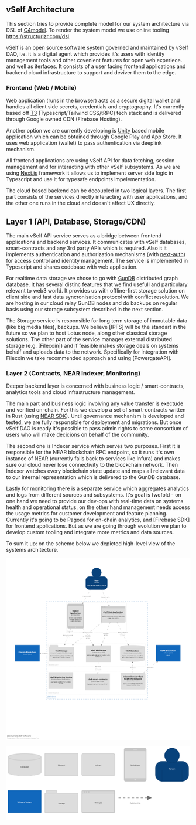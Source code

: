 ## vSelf Architecture

This section tries to provide complete model for our system architecture via DSL of [C4model](https://c4model.com/). To render the system model we use online tooling https://structurizr.com/dsl.

vSelf is an open source software system governed and maintained by vSelf DAO, i.e. it is a digital agent which provides it's users with identity management tools and other covenient features for open web experiece. and well as iterfaces. It consists of a user facing frontend applications and backend cloud infrastructure to support and deviver them to the edge.

### Frontend (Web / Mobile)

Web application (runs in the browser) acts as a secure digital wallet and handles all client side secrets, credentials and cryptography. It's currently based off [T3]() (Typescript/Tailwind CSS/tRPC) tech stack and is delivered through Google owned CDN (Firebase Hosting).

Another option we are currently developing is [Unity]() based mobile application which can be obtained through Google Play and App Store. It uses web application (wallet) to pass authentication via deeplink mechanism.

All frontend applications are using vSelf API for data fetching, session management and for interacting with other vSelf subsystems. As we are using [Next.js]() framework it allows us to implement server side logic in Typescript and use it for typesafe endpoints impelementation.

The cloud based backend can be decoupled in two logical layers. The first part consists of the services directly interacting with user applications, and the other one runs in the cloud and doesn't affect UX directly.

## Layer 1 (API, Database, Storage/CDN)

The main vSelf API service serves as a bridge between frontend applications and backend services. It communicates with vSelf databases, smart-contracts and any 3rd party APIs which is required. Also it it implements authentication and authorization mechanisms (with [next-auth]()) for access control and identity management. The service is implemented in Typescript and shares codebase with web application.

For realtime data storage we chose to go with [GunDB]() distributed graph database. It has several distinc features that we find usefull and particulary relevant to web3 world. It provides us with offline-first storage solution on client side and fast data syncronisation protocol with conflict resolution. We are hosting in our cloud relay GunDB nodes and do backups on regular basis using our storage subsystem described in the next section.

The Storage service is responsible for long term storage of immutable data (like big media files), backups. We believe [IPFS] will be the standart in the future so we plan to host Lotus node, along other classical storage solutions. The other part of the service manages external distributed storage (e.g. [Filecoin]) and if feasible makes storage deals on systems behalf and uploads data to the network. Specifically for integration with Filecoin we take recommended approach and using [PowergateAPI].

### Layer 2 (Contracts, NEAR Indexer, Monitoring)

Deeper backend layer is concerned with business logic / smart-contracts, analytics tools and cloud infrastructure management. 

The main part and business logic involving any value transfer is exectude and verified on-chain. For this we develop a set of smart-contracts written in Rust (using [NEAR SDK]()). Until governance mechanism is developed and tested, we are fully responsible for deployment and migrations. But once vSelf DAO is ready it's possible to pass admin rights to some consortium of users who will make decicions on behalf of the community.

The second one is Indexer service which serves two purposes. First it is responsible for the NEAR blockchain RPC endpoint, so it runs it's own instance of NEAR (currently falls back to services like Infura) and makes sure our cloud never lose connectivity to the blockchain network. Then Indexer watches every blockchain state update and maps all relevant data to our internal representation which is delivered to the GunDB database.

Lastly for monitoring there is a separate service which aggregates analytics and logs from different sources and subsystems. It's goal is twofold - on one hand we need to provide our dev-ops with real-time data on systems health and operational status, on the other hand management needs access the usage metrics for customer development and feature planning. Currently it's going to be Pagoda for on-chain analytics, and [Firebase SDK] for frontend applications. But as we are going through evolution we plan to develop custom tooling and integrate more metrics and data sources.

To sum it up: on the scheme below we depicted high-level view of the systems architecture.

![](system.png)

![](legend.png)

